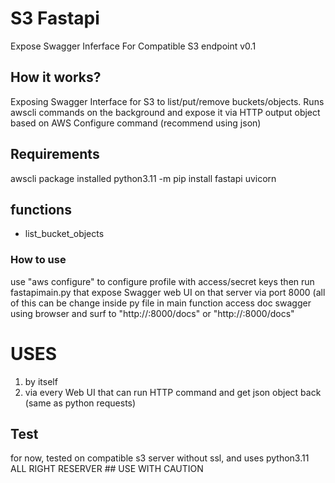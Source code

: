# S3 Fastapi
Expose Swagger Inferface For Compatible S3 endpoint
v0.1

## How it works?
Exposing Swagger Interface for S3 to list/put/remove buckets/objects.
Runs awscli commands on the background and expose it via HTTP
output object based on AWS Configure command (recommend using json)

## Requirements
awscli package installed
python3.11 -m pip install fastapi uvicorn

## functions
* list_bucket_objects

### How to use
  use "aws configure" to configure profile with access/secret keys
  then run fastapimain.py that expose Swagger web UI on that server via port 8000 (all of this can be change inside py file in main function
  access doc swagger using browser and surf to "http://<server-ip>:8000/docs" or "http://<server-ip>:8000/docs"

# USES
1. by itself 
2. via every Web UI that can run HTTP command and get json object back (same as python requests)

## Test
for now, tested on compatible s3 server without ssl, and uses python3.11
  ALL RIGHT RESERVER ## USE WITH CAUTION
